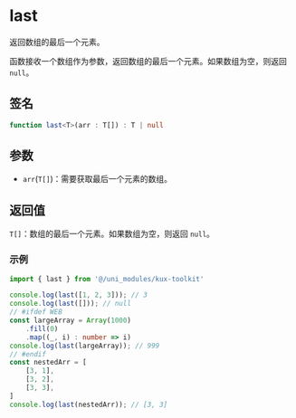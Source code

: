 # last <Badge type="tip" text="^1.0.1" />

返回数组的最后一个元素。

函数接收一个数组作为参数，返回数组的最后一个元素。如果数组为空，则返回 `null`。

## 签名

```ts
function last<T>(arr : T[]) : T | null
```

## 参数

- `arr`(`T[]`)：需要获取最后一个元素的数组。

## 返回值

`T[]`：数组的最后一个元素。如果数组为空，则返回 `null`。

### 示例

```ts
import { last } from '@/uni_modules/kux-toolkit'

console.log(last([1, 2, 3])); // 3
console.log(last([])); // null
// #ifdef WEB
const largeArray = Array(1000)
    .fill(0)
    .map((_, i) : number => i)
console.log(last(largeArray)); // 999
// #endif
const nestedArr = [
    [3, 1],
    [3, 2],
    [3, 3],
]
console.log(last(nestedArr)); // [3, 3]
```
